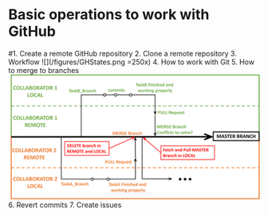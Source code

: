 # Basic operations to work with GitHub 


#1. Create a remote GitHub repository
2. Clone a remote repository 
3. Workflow
![](/figures/GHStates.png =250x)
4. How to work with Git
5. How to merge to branches
![](/figures/WorkFlowGit.png)
6. Revert commits 
7. Create issues
